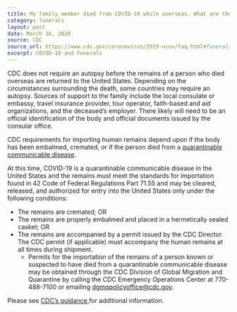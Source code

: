 ```yaml
---
title: My family member died from COVID-19 while overseas. What are the requirements for returning the body to the United States?
category: funerals
layout: post
date: March 16, 2020
source: CDC
source_url: https://www.cdc.gov/coronavirus/2019-ncov/faq.html#funerals
excerpt: COVID-19 and Funerals
---
```


CDC does not require an autopsy before the remains of a person who died overseas are returned to the United States. Depending on the circumstances surrounding the death, some countries may require an autopsy. Sources of support to the family include the local consulate or embassy, travel insurance provider, tour operator, faith-based and aid organizations, and the deceased’s employer. There likely will need to be an official identification of the body and official documents issued by the consular office.

CDC requirements for importing human remains depend upon if the body has been embalmed, cremated, or if the person died from a <a href="https://www.cdc.gov/quarantine/aboutlawsregulationsquarantineisolation.html">quarantinable communicable disease</a>.

At this time, COVID-19 is a quarantinable communicable disease in the United States and the remains must meet the standards for importation found in 42 Code of Federal Regulations Part 71.55 and may be cleared, released, and authorized for entry into the United States only under the following conditions:

<ul>
<li>The remains are cremated; OR</li>
<li>The remains are properly embalmed and placed in a hermetically sealed casket; OR</li>
<li>The remains are accompanied by a permit issued by the CDC Director. The CDC permit (if applicable) must accompany the human remains at all times during shipment.
<ul>
<li>Permits for the importation of the remains of a person known or suspected to have died from a quarantinable communicable disease may be obtained through the CDC Division of Global Migration and Quarantine by calling the CDC Emergency Operations Center at 770-488-7100 or emailing <a href="mailto:dgmqpolicyoffice@cdc.gov">dgmqpolicyoffice@cdc.gov</a>.</li>
</ul></li>
</ul>

Please see <a href="http://www.cdc.gov/importation/human-remains.html">CDC’s guidance </a>for additional information.
